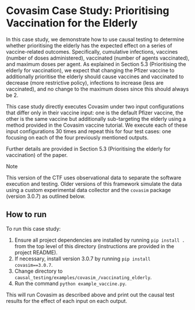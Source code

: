 # Covasim Case Study: Prioritising Vaccination for the Elderly
In this case study, we demonstrate how to use causal testing to determine whether prioritising the elderly
has the expected effect on a series of vaccine-related outcomes. Specifically, cumulative infections, vaccines (number
of doses administered), vaccinated (number of agents vaccinated), and maximum doses per agent. As explained in Section
5.3 (Prioritising the elderly for vaccination), we expect that changing the Pfizer vaccine to additionally prioritise
the elderly should cause vaccines and vaccinated to decrease (more restrictive policy), infections to increase (less
are vaccinated), and no change to the maximum doses since this should always be 2.

This case study directly executes Covasim under two input configurations that differ only in their vaccine input: one
is the default Pfizer vaccine, the other is the same vaccine but additionally sub-targeting the elderly using a method
provided in the Covasim vaccine tutorial. We execute each of these input configurations 30 times and repeat this for
four test cases: one focusing on each of the four previously mentioned outputs.

Further details are provided in Section 5.3 (Prioritising the elderly for vaccination) of the paper.

>[!NOTE]
>This version of the CTF uses observational data to separate the software execution and testing.
Older versions of this framework simulate the data using a custom experimental data collector and the `covasim`
package (version 3.0.7) as outlined below.

## How to run
To run this case study:
1. Ensure all project dependencies are installed by running `pip install .` from the top
level of this directory (instructions are provided in the project README).
2. If necessary, install version 3.0.7 by running `pip install covasim==3.0.7`.
3. Change directory to `causal_testing/examples/covasim_/vaccinating_elderly`.
4. Run the command `python example_vaccine.py`.

This will run Covasim as described above and print out the causal test results for the effect of each input on each
output.

